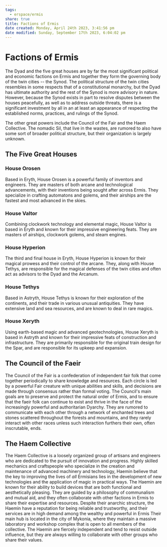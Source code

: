 ```yaml
---
tags:
  - erspace/ermis
share: true
title: Factions of Ermis
date created: Monday, April 24th 2023, 3:41:56 pm
date modified: Sunday, September 17th 2023, 6:04:02 pm
---
```

# Factions of Ermis

The Dyad and the five great houses are by far the most significant political and economic factions on Ermis and together they form the governing body of the twin cities -- the Synod. The political structure of the twin cities resembles in some respects that of a constitutional monarchy, but the Dyad has ultimate authority and the rest of the Synod is more advisory in nature. However, because the Synod exists in part to resolve disputes between the houses peacefully, as well as to address outside threats, there is a significant investment by all in an at least an appearance of respecting the established norms, practices, and rulings of the Synod.

The other great powers include the Council of the Fair and the Haem Collective. The nomadic Sil, that live in the wastes, are rumored to also have some sort of broader political structure, but their organization is largely unknown.

## The Five Great Houses

### House Orosen

Based in Eryth, House Orosen is a powerful family of inventors and engineers. They are masters of both arcane and technological advancements, with their inventions being sought after across Ermis. They specialize in crafting automatons and golems, and their airships are the fastest and most advanced in the skies.

### House Valtor

Combining clockwork technology and elemental magic, House Valtor is based in Eryth and known for their impressive engineering feats. They are masters of airships, clockwork golems, and steam engines.

### House Hyperion

The third and final house in Eryth, House Hyperion is known for their magical prowess and their control of the arcane. They, along with House Tethys, are responsible for the magical defenses of the twin cities and often act as advisors to the Dyad and the Arcanum.

### House Tethys

Based in Astryth, House Tethys is known for their exploration of the continents, and their trade in various unusual antiquities. They have extensive land and sea resources, and are known to deal in rare magics. 

### House Xeryth

Using earth-based magic and advanced geotechnologies, House Xeryth is based in Astryth and known for their impressive feats of construction and infrastructure. They are primarily responsible for the original train design for the Spar, and are responsible for its upkeep and expansion.

## The Council of the Faeir

The Council of the Fair is a confederation of independent fair folk that come together periodically to share knowledge and resources. Each circle is led by a powerful Fair creature with unique abilities and skills, and decisions are made through consensus rather than formal voting. The Council's main goals are to preserve and protect the natural order of Ermis, and to ensure that the faeir folk can continue to exist and thrive in the face of the increasingly powerful and authoritarian Dyarchy. They are rumored to communicate with each other through a network of enchanted trees and stones scattered throughout the forests and mountains, and they rarely interact with other races unless such interaction furthers their own, often inscrutable, ends.

## The Haem Collective

The Haem Collective is a loosely organized group of artisans and engineers who are dedicated to the pursuit of innovation and progress. Highly skilled mechanics and craftspeople who specialize in the creation and maintenance of advanced machinery and technology, Haemin believe that the key to improving the lives of *all* Ermisians lies in the development of new technologies and the application of magic in practical ways. The Haemin are known for their ability to build devices that are both functional and aesthetically pleasing. They are guided by a philosophy of communalism and mutual aid, and they often collaborate with other factions in Ermis to share their expertise and resources. Despite their anarchic structure, the Haemin have a reputation for being reliable and trustworthy, and their services are in high demand among the wealthy and powerful in Ermis Their main hub is located in the city of Mykonia, where they maintain a massive laboratory and workshop complex that is open to all members of the collective. The Haemin are fiercely independent and tend to resist outside influence, but they are always willing to collaborate with other groups who share their values.
